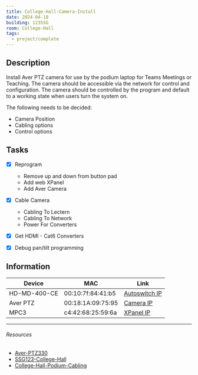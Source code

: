 ```yaml
---
title: College-Hall-Camera-Install
date: 2024-04-10
building: 123SSG
room: College-Hall
tags:
  - project/complete
---
```


## Description

Install Aver PTZ camera for use by the podium laptop for Teams Meetings or Teaching. The camera should be accessible via the network for control and configuration. The camera should be controlled by the program and default to a working state when users turn the system on.

The following needs to be decided:
- Camera Position
- Cabling options
- Control options

## Tasks

- [x] Reprogram
	-  Remove up and down from button pad
	-  Add web XPanel
	-  Add Aver Camera

- [x] Cable Camera
	- Cabling To Lectern
	-  Cabling To Network
	-  Power For Converters
- [x] Get HDMI - Cat6 Converters
- [x] Debug pan/tilt programming

## Information

Device         | MAC               | Link
-------------- | ----------------- | ---------
HD-MD-400-CE   | 00:10:7f:84:41:b5 | [Autoswitch IP]
Aver PTZ       | 00:18:1A:09:75:95 | [Camera IP]
MPC3           | c4:42:68:25:59:6a | [XPanel IP]

[Camera IP]: http://10.2.160.54
[Autoswitch IP]: http://10.2.160.45
[XPanel IP]: http://10.2.160.42

---

###### Resources
- [Aver-PTZ330](../../02-Areas/Equipment/Aver-PTZ330.md)
- [SSG123-College-Hall](../../03-Resources/Rooms/SSG123-College-Hall.md)
- [College-Hall-Podium-Cabling](College-Hall-Podium-Cabling.md)